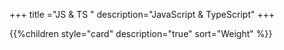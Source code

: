 +++
title ="JS & TS "
description="JavaScript & TypeScript"
+++

{{%children style="card" description="true" sort="Weight" %}}